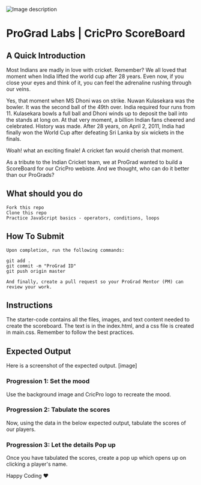 ![Image description](https://i1.faceprep.in/ProGrad/face-logo-resized.png)

# ProGrad Labs | CricPro ScoreBoard

## A Quick Introduction

Most Indians are madly in love with cricket. Remember? We all loved that moment when India lifted the world cup after 28 years. Even now, if you close your eyes and think of it, you can feel the adrenaline rushing through our veins.

Yes, that moment when MS Dhoni was on strike. Nuwan Kulasekara was the bowler. It was the second ball of the 49th over. India required four runs from 11. Kulasekara bowls a full ball and Dhoni winds up to deposit the ball into the stands at long on. At that very moment, a billion Indian fans cheered and celebrated. History was made. After 28 years, on April 2, 2011, India had finally won the World Cup after defeating Sri Lanka by six wickets in the finals. 

Woah! what an exciting finale! A cricket fan would cherish that moment.

As a tribute to the Indian Cricket team, we at ProGrad wanted to build a ScoreBoard for our CricPro webiste. And we thought, who can do it better than our ProGrads?


## What should you do
```
Fork this repo
Clone this repo
Practice JavaScript basics - operators, conditions, loops
```

## How To Submit
```
Upon completion, run the following commands:

git add .
git commit -m "ProGrad ID"
git push origin master

And finally, create a pull request so your ProGrad Mentor (PM) can review your work.
```

## Instructions
The starter-code contains all the files, images, and text content needed to create the scoreboard. The text is in the index.html, and a css file is created in main.css. Remember to follow the best practices.

## Expected Output
Here is a screenshot of the expected output.
[image]

### Progression 1: Set the mood
Use the background image and CricPro logo to recreate the mood.

### Progression 2: Tabulate the scores
Now, using the data in the below expected output, tabulate the scores of our players.

### Progression 3: Let the details Pop up 
Once you have tabulated the scores, create a pop up which opens up on clicking a player's name.

Happy Coding ❤️
